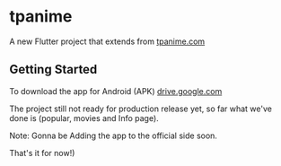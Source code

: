 # tpanime

A new Flutter project that extends from [tpanime.com](https://tpanime.com)

## Getting Started


To download the app for Android (APK) [drive.google.com](https://drive.google.com/file/d/12g1fGRA-ZUeu9NEBgrqFK_i7AxBwAV1T/view?usp=sharing)


The project still not ready for production release yet, 
so far what we've done is (popular, movies and Info page).

Note: Gonna be Adding the app to the official side soon.

That's it for now!)
